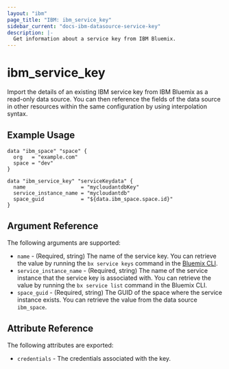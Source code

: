 ```yaml
---
layout: "ibm"
page_title: "IBM: ibm_service_key"
sidebar_current: "docs-ibm-datasource-service-key"
description: |-
  Get information about a service key from IBM Bluemix.
---
```


# ibm\_service_key

Import the details of an existing IBM service key from IBM Bluemix as a read-only data source. You can then reference the fields of the data source in other resources within the same configuration by using interpolation syntax.

## Example Usage

```hcl
data "ibm_space" "space" {
  org   = "example.com"
  space = "dev"
}

data "ibm_service_key" "serviceKeydata" {
  name                  = "mycloudantdbKey"
  service_instance_name = "mycloudantdb"
  space_guid            = "${data.ibm_space.space.id}"
}
```

## Argument Reference

The following arguments are supported:

* `name` - (Required, string) The name of the service key. You can retrieve the value by running the `bx service keys` command in the [Bluemix CLI](https://console.ng.bluemix.net/docs/cli/reference/bluemix_cli/index.html#getting-started).
* `service_instance_name` - (Required, string) The name of the service instance that the service key is associated with. You can retrieve the value by running the `bx service list` command in the Bluemix CLI.
* `space_guid` - (Required, string) The GUID of the space where the service instance exists. You can retrieve the value from the data source `ibm_space`.

## Attribute Reference

The following attributes are exported:

* `credentials` - The credentials associated with the key.  
